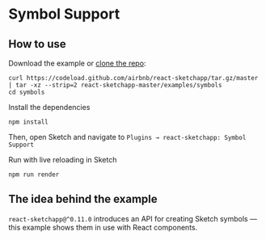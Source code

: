 # Symbol Support

## How to use
Download the example or [clone the repo](http://github.com/airbnb/react-sketchapp):
```
curl https://codeload.github.com/airbnb/react-sketchapp/tar.gz/master | tar -xz --strip=2 react-sketchapp-master/examples/symbols
cd symbols
```

Install the dependencies
```
npm install
```

Then, open Sketch and navigate to `Plugins → react-sketchapp: Symbol Support`

Run with live reloading in Sketch
```
npm run render
```

## The idea behind the example

`react-sketchapp@^0.11.0` introduces an API for creating Sketch symbols — this example shows them in use with React components.
